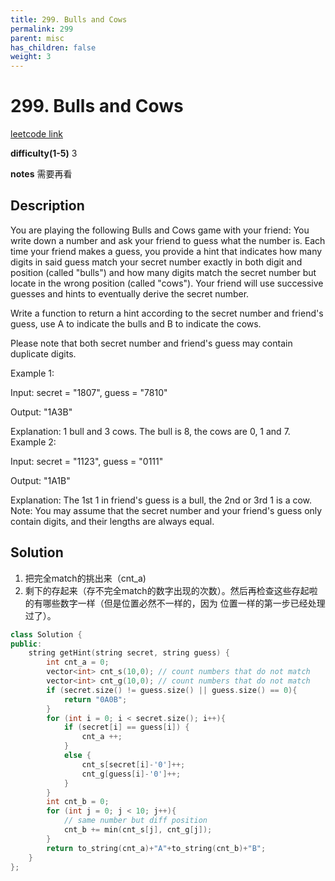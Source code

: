 ```yaml
---
title: 299. Bulls and Cows
permalink: 299
parent: misc
has_children: false
weight: 3
---
```

# 299. Bulls and Cows
[leetcode link](https://leetcode.com/problems/bulls-and-cows/)

**difficulty(1-5)** 
3

**notes** 
需要再看

## Description
You are playing the following Bulls and Cows game with your friend: You write down a number and ask your friend to guess what the number is. Each time your friend makes a guess, you provide a hint that indicates how many digits in said guess match your secret number exactly in both digit and position (called "bulls") and how many digits match the secret number but locate in the wrong position (called "cows"). Your friend will use successive guesses and hints to eventually derive the secret number.

Write a function to return a hint according to the secret number and friend's guess, use A to indicate the bulls and B to indicate the cows. 

Please note that both secret number and friend's guess may contain duplicate digits.

Example 1:

Input: secret = "1807", guess = "7810"

Output: "1A3B"

Explanation: 1 bull and 3 cows. The bull is 8, the cows are 0, 1 and 7.
Example 2:

Input: secret = "1123", guess = "0111"

Output: "1A1B"

Explanation: The 1st 1 in friend's guess is a bull, the 2nd or 3rd 1 is a cow.
Note: You may assume that the secret number and your friend's guess only contain digits, and their lengths are always equal.

## Solution
1. 把完全match的挑出来（cnt_a)
2. 剩下的存起来（存不完全match的数字出现的次数）。然后再检查这些存起啦的有哪些数字一样（但是位置必然不一样的，因为
位置一样的第一步已经处理过了）。

```c++
class Solution {
public:
    string getHint(string secret, string guess) {
        int cnt_a = 0;
        vector<int> cnt_s(10,0); // count numbers that do not match
        vector<int> cnt_g(10,0); // count numbers that do not match
        if (secret.size() != guess.size() || guess.size() == 0){
            return "0A0B";
        }
        for (int i = 0; i < secret.size(); i++){
            if (secret[i] == guess[i]) {
                cnt_a ++;
            }
            else {
                cnt_s[secret[i]-'0']++;
                cnt_g[guess[i]-'0']++;
            }
        }
        int cnt_b = 0;
        for (int j = 0; j < 10; j++){
            // same number but diff position
            cnt_b += min(cnt_s[j], cnt_g[j]);
        }
        return to_string(cnt_a)+"A"+to_string(cnt_b)+"B";
    }
};
``` 


